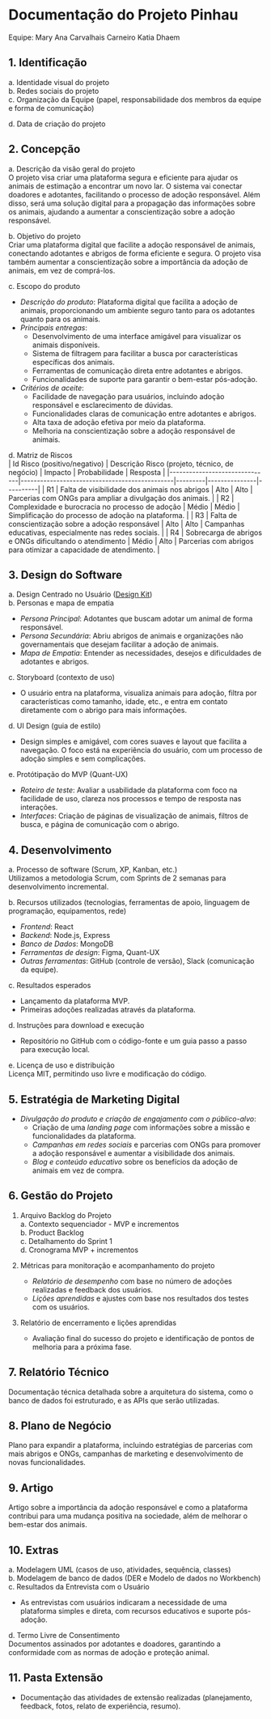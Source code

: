 # Documentação do Projeto Pinhau
Equipe:
Mary Ana Carvalhais Carneiro
Katia Dhaem

## 1. Identificação
a. Identidade visual do projeto  
b. Redes sociais do projeto  
c. Organização da Equipe (papel, responsabilidade dos membros da equipe e forma de comunicação)  

d. Data de criação do projeto  

## 2. Concepção
a. Descrição da visão geral do projeto  
   O projeto visa criar uma plataforma segura e eficiente para ajudar os animais de estimação a encontrar um novo lar. O sistema vai conectar doadores e adotantes, facilitando o processo de adoção responsável. Além disso, será uma solução digital para a propagação das informações sobre os animais, ajudando a aumentar a conscientização sobre a adoção responsável.

b. Objetivo do projeto  
   Criar uma plataforma digital que facilite a adoção responsável de animais, conectando adotantes e abrigos de forma eficiente e segura. O projeto visa também aumentar a conscientização sobre a importância da adoção de animais, em vez de comprá-los.

c. Escopo do produto  
   - *Descrição do produto*: Plataforma digital que facilita a adoção de animais, proporcionando um ambiente seguro tanto para os adotantes quanto para os animais.
   - *Principais entregas*:
     - Desenvolvimento de uma interface amigável para visualizar os animais disponíveis.
     - Sistema de filtragem para facilitar a busca por características específicas dos animais.
     - Ferramentas de comunicação direta entre adotantes e abrigos.
     - Funcionalidades de suporte para garantir o bem-estar pós-adoção.
   - *Critérios de aceite*:
     - Facilidade de navegação para usuários, incluindo adoção responsável e esclarecimento de dúvidas.
     - Funcionalidades claras de comunicação entre adotantes e abrigos.
     - Alta taxa de adoção efetiva por meio da plataforma.
     - Melhoria na conscientização sobre a adoção responsável de animais.

d. Matriz de Riscos  
   | Id Risco (positivo/negativo) | Descrição Risco (projeto, técnico, de negócio) | Impacto | Probabilidade | Resposta |
   |-------------------------------|-----------------------------------------------|---------|---------------|----------|
   | R1 | Falta de visibilidade dos animais nos abrigos | Alto | Alto | Parcerias com ONGs para ampliar a divulgação dos animais. |
   | R2 | Complexidade e burocracia no processo de adoção | Médio | Médio | Simplificação do processo de adoção na plataforma. |
   | R3 | Falta de conscientização sobre a adoção responsável | Alto | Alto | Campanhas educativas, especialmente nas redes sociais. |
   | R4 | Sobrecarga de abrigos e ONGs dificultando o atendimento | Médio | Alto | Parcerias com abrigos para otimizar a capacidade de atendimento. |

## 3. Design do Software
a. Design Centrado no Usuário ([Design Kit](https://www.designkit.org/methods.html))  
b. Personas e mapa de empatia  
   - *Persona Principal*: Adotantes que buscam adotar um animal de forma responsável.
   - *Persona Secundária*: Abriu abrigos de animais e organizações não governamentais que desejam facilitar a adoção de animais.
   - *Mapa de Empatia*: Entender as necessidades, desejos e dificuldades de adotantes e abrigos.

c. Storyboard (contexto de uso)  
   - O usuário entra na plataforma, visualiza animais para adoção, filtra por características como tamanho, idade, etc., e entra em contato diretamente com o abrigo para mais informações.

d. UI Design (guia de estilo)  
   - Design simples e amigável, com cores suaves e layout que facilita a navegação. O foco está na experiência do usuário, com um processo de adoção simples e sem complicações.

e. Protótipação do MVP (Quant-UX)  
   - *Roteiro de teste*: Avaliar a usabilidade da plataforma com foco na facilidade de uso, clareza nos processos e tempo de resposta nas interações.
   - *Interfaces*: Criação de páginas de visualização de animais, filtros de busca, e página de comunicação com o abrigo.

## 4. Desenvolvimento
a. Processo de software (Scrum, XP, Kanban, etc.)  
   Utilizamos a metodologia Scrum, com Sprints de 2 semanas para desenvolvimento incremental.

b. Recursos utilizados (tecnologias, ferramentas de apoio, linguagem de programação, equipamentos, rede)  
   - *Frontend*: React
   - *Backend*: Node.js, Express
   - *Banco de Dados*: MongoDB
   - *Ferramentas de design*: Figma, Quant-UX
   - *Outras ferramentas*: GitHub (controle de versão), Slack (comunicação da equipe).

c. Resultados esperados  
   - Lançamento da plataforma MVP.
   - Primeiras adoções realizadas através da plataforma.

d. Instruções para download e execução  
   - Repositório no GitHub com o código-fonte e um guia passo a passo para execução local.

e. Licença de uso e distribuição  
   Licença MIT, permitindo uso livre e modificação do código.

## 5. Estratégia de Marketing Digital
- *Divulgação do produto e criação de engajamento com o público-alvo*:
   - Criação de uma *landing page* com informações sobre a missão e funcionalidades da plataforma.
   - *Campanhas em redes sociais* e parcerias com ONGs para promover a adoção responsável e aumentar a visibilidade dos animais.
   - *Blog e conteúdo educativo* sobre os benefícios da adoção de animais em vez de compra.

## 6. Gestão do Projeto
1. Arquivo Backlog do Projeto  
   a. Contexto sequenciador - MVP e incrementos  
   b. Product Backlog  
   c. Detalhamento do Sprint 1  
   d. Cronograma MVP + incrementos  
2. Métricas para monitoração e acompanhamento do projeto  
   - *Relatório de desempenho* com base no número de adoções realizadas e feedback dos usuários.
   - *Lições aprendidas* e ajustes com base nos resultados dos testes com os usuários.

3. Relatório de encerramento e lições aprendidas  
   - Avaliação final do sucesso do projeto e identificação de pontos de melhoria para a próxima fase.

## 7. Relatório Técnico  
Documentação técnica detalhada sobre a arquitetura do sistema, como o banco de dados foi estruturado, e as APIs que serão utilizadas.

## 8. Plano de Negócio  
Plano para expandir a plataforma, incluindo estratégias de parcerias com mais abrigos e ONGs, campanhas de marketing e desenvolvimento de novas funcionalidades.

## 9. Artigo  
Artigo sobre a importância da adoção responsável e como a plataforma contribui para uma mudança positiva na sociedade, além de melhorar o bem-estar dos animais.

## 10. Extras
a. Modelagem UML (casos de uso, atividades, sequência, classes)  
b. Modelagem de banco de dados (DER e Modelo de dados no Workbench)  
c. Resultados da Entrevista com o Usuário  
   - As entrevistas com usuários indicaram a necessidade de uma plataforma simples e direta, com recursos educativos e suporte pós-adoção.
   
d. Termo Livre de Consentimento  
Documentos assinados por adotantes e doadores, garantindo a conformidade com as normas de adoção e proteção animal.

## 11. Pasta Extensão
- Documentação das atividades de extensão realizadas (planejamento, feedback, fotos, relato de experiência, resumo).
